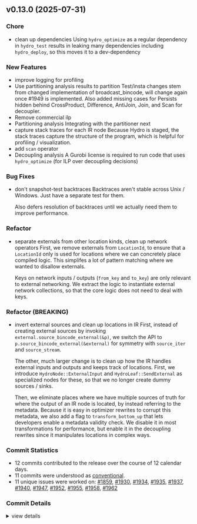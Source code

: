 

## v0.13.0 (2025-07-31)

<csr-id-edab6c2b94b08ff2204411409e840fcc43112609/>
<csr-id-22a7d0d9a057356a4a01ccdad6febc8aa229d325/>
<csr-id-fb016b017a42df95286cb2236ef987ea68be9ea7/>

### Chore

 - <csr-id-edab6c2b94b08ff2204411409e840fcc43112609/> clean up dependencies
   Using `hydro_optimize` as a regular dependency in `hydro_test` results
   in leaking many dependencies including `hydro_deploy`, so this moves it
   to a dev-dependency

### New Features

 - <csr-id-0e6403cc21c89ae397828a84b4908204c9f4dba5/> improve logging for profiling
 - <csr-id-173d9c0f1cc955f2a478195bcf3de0b055284008/> Use partitioning analysis results to partition
   Test/insta changes stem from changed implementation of
   broadcast_bincode, will change again once #1949 is implemented.
   Also added missing cases for Persists hidden behind CrossProduct,
   Difference, AntiJoin, Join, and Scan for decoupler.
 - <csr-id-dfaf51776923485e73a52b01c36ebb06d2cc6957/> Remove commercial ilp
 - <csr-id-3b013ac3520a984cd5faf882b78f1c2dfd4f12eb/> Partitioning analysis
   Integrating with the partitioner next
 - <csr-id-d44b225f697f8d7ccdf80b0d5dc2afdea1955324/> capture stack traces for each IR node
   Because Hydro is staged, the stack traces capture the structure of the
   program, which is helpful for profiling / visualization.
 - <csr-id-c4b9590552d7e05b352a0d4a215f1bbf274ccc61/> add `scan` operator
 - <csr-id-99a8f1dfdde087578f25c19e502ad13e1d98a394/> Decoupling analysis
   A Gurobi license is required to run code that uses `hydro_optimize` (for ILP over decoupling decisions)

### Bug Fixes

 - <csr-id-739b622f7a6ee3e58289863519419bd925c1e788/> don't snapshot-test backtraces
   Backtraces aren't stable across Unix / Windows. Just have a separate
   test for them.
   
   Also defers resolution of backtraces until we actually need them to
   improve performance.

### Refactor

 - <csr-id-22a7d0d9a057356a4a01ccdad6febc8aa229d325/> separate externals from other location kinds, clean up network operators
   First, we remove externals from `LocationId`, to ensure that a
   `LocationId` only is used for locations where we can concretely place
   compiled logic. This simplifes a lot of pattern matching where we wanted
   to disallow externals.
   
   Keys on network inputs / outputs (`from_key` and `to_key`) are only
   relevant to external networking. We extract the logic to instantiate
   external network collections, so that the core logic does not need to
   deal with keys.

### Refactor (BREAKING)

 - <csr-id-fb016b017a42df95286cb2236ef987ea68be9ea7/> invert external sources and clean up locations in IR
   First, instead of creating external sources by invoking
   `external.source_bincode_external(&p)`, we switch the API to
   `p.source_bincode_external(&external)` for symmetry with `source_iter`
   and `source_stream`.
   
   The other, much larger change is to clean up how the IR handles external
   inputs and outputs and keeps track of locations. First, we introduce
   `HydroNode::ExternalInput` and `HydroLeaf::SendExternal` as specialized
   nodes for these, so that we no longer create dummy sources / sinks.
   
   Then, we eliminate places where we have multiple sources of truth for
   where the output of an IR node is located, by instead referring to the
   metadata. Because it is easy in optimizer rewrites to corrupt this
   metadata, we also add a flag to `transform_bottom_up` that lets
   developers enable a metadata validity check. We disable it in most
   transformations for performance, but enable it in the decoupling
   rewrites since it manipulates locations in complex ways.

### Commit Statistics

<csr-read-only-do-not-edit/>

 - 12 commits contributed to the release over the course of 12 calendar days.
 - 11 commits were understood as [conventional](https://www.conventionalcommits.org).
 - 11 unique issues were worked on: [#1859](https://github.com/hydro-project/hydro/issues/1859), [#1930](https://github.com/hydro-project/hydro/issues/1930), [#1934](https://github.com/hydro-project/hydro/issues/1934), [#1935](https://github.com/hydro-project/hydro/issues/1935), [#1937](https://github.com/hydro-project/hydro/issues/1937), [#1940](https://github.com/hydro-project/hydro/issues/1940), [#1947](https://github.com/hydro-project/hydro/issues/1947), [#1952](https://github.com/hydro-project/hydro/issues/1952), [#1955](https://github.com/hydro-project/hydro/issues/1955), [#1958](https://github.com/hydro-project/hydro/issues/1958), [#1962](https://github.com/hydro-project/hydro/issues/1962)

### Commit Details

<csr-read-only-do-not-edit/>

<details><summary>view details</summary>

 * **[#1859](https://github.com/hydro-project/hydro/issues/1859)**
    - Decoupling analysis ([`99a8f1d`](https://github.com/hydro-project/hydro/commit/99a8f1dfdde087578f25c19e502ad13e1d98a394))
 * **[#1930](https://github.com/hydro-project/hydro/issues/1930)**
    - Add `scan` operator ([`c4b9590`](https://github.com/hydro-project/hydro/commit/c4b9590552d7e05b352a0d4a215f1bbf274ccc61))
 * **[#1934](https://github.com/hydro-project/hydro/issues/1934)**
    - Clean up dependencies ([`edab6c2`](https://github.com/hydro-project/hydro/commit/edab6c2b94b08ff2204411409e840fcc43112609))
 * **[#1935](https://github.com/hydro-project/hydro/issues/1935)**
    - Partitioning analysis ([`3b013ac`](https://github.com/hydro-project/hydro/commit/3b013ac3520a984cd5faf882b78f1c2dfd4f12eb))
 * **[#1937](https://github.com/hydro-project/hydro/issues/1937)**
    - Capture stack traces for each IR node ([`d44b225`](https://github.com/hydro-project/hydro/commit/d44b225f697f8d7ccdf80b0d5dc2afdea1955324))
 * **[#1940](https://github.com/hydro-project/hydro/issues/1940)**
    - Remove commercial ilp ([`dfaf517`](https://github.com/hydro-project/hydro/commit/dfaf51776923485e73a52b01c36ebb06d2cc6957))
 * **[#1947](https://github.com/hydro-project/hydro/issues/1947)**
    - Don't snapshot-test backtraces ([`739b622`](https://github.com/hydro-project/hydro/commit/739b622f7a6ee3e58289863519419bd925c1e788))
 * **[#1952](https://github.com/hydro-project/hydro/issues/1952)**
    - Use partitioning analysis results to partition ([`173d9c0`](https://github.com/hydro-project/hydro/commit/173d9c0f1cc955f2a478195bcf3de0b055284008))
 * **[#1955](https://github.com/hydro-project/hydro/issues/1955)**
    - Improve logging for profiling ([`0e6403c`](https://github.com/hydro-project/hydro/commit/0e6403cc21c89ae397828a84b4908204c9f4dba5))
 * **[#1958](https://github.com/hydro-project/hydro/issues/1958)**
    - Invert external sources and clean up locations in IR ([`fb016b0`](https://github.com/hydro-project/hydro/commit/fb016b017a42df95286cb2236ef987ea68be9ea7))
 * **[#1962](https://github.com/hydro-project/hydro/issues/1962)**
    - Separate externals from other location kinds, clean up network operators ([`22a7d0d`](https://github.com/hydro-project/hydro/commit/22a7d0d9a057356a4a01ccdad6febc8aa229d325))
 * **Uncategorized**
    - Release dfir_lang v0.14.0, dfir_macro v0.14.0, hydro_deploy_integration v0.14.0, lattices_macro v0.5.10, variadics_macro v0.6.1, dfir_rs v0.14.0, hydro_deploy v0.14.0, hydro_lang v0.14.0, hydro_optimize v0.13.0, hydro_std v0.14.0, safety bump 6 crates ([`0683595`](https://github.com/hydro-project/hydro/commit/06835950c12884d661100c13f73ad23a98bfad9f))
</details>

